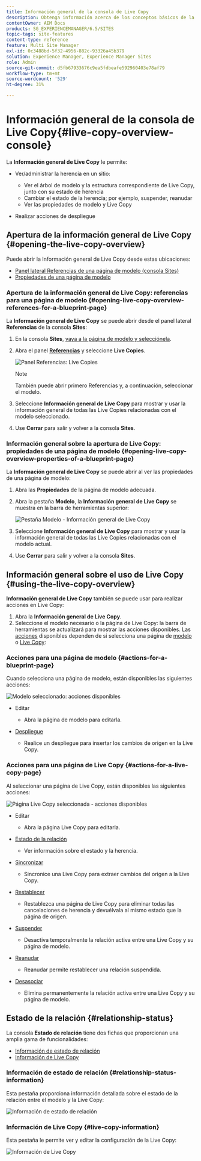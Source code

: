```yaml
---
title: Información general de la consola de Live Copy
description: Obtenga información acerca de los conceptos básicos de la consola de información general de Live Copy.
contentOwner: AEM Docs
products: SG_EXPERIENCEMANAGER/6.5/SITES
topic-tags: site-features
content-type: reference
feature: Multi Site Manager
exl-id: 0c3488bd-5f32-4956-882c-93326a45b379
solution: Experience Manager, Experience Manager Sites
role: Admin
source-git-commit: d5fb67933676c9ea5fdbeafe592960403e78af79
workflow-type: tm+mt
source-wordcount: '529'
ht-degree: 31%

---
```


# Información general de la consola de Live Copy{#live-copy-overview-console}

La **Información general de Live Copy** le permite:

* Ver/administrar la herencia en un sitio:

   * Ver el árbol de modelo y la estructura correspondiente de Live Copy, junto con su estado de herencia
   * Cambiar el estado de la herencia; por ejemplo, suspender, reanudar
   * Ver las propiedades de modelo y Live Copy

* Realizar acciones de despliegue

## Apertura de la información general de Live Copy {#opening-the-live-copy-overview}

Puede abrir la Información general de Live Copy desde estas ubicaciones:

* [Panel lateral Referencias de una página de modelo (consola Sites)](#opening-live-copy-overview-references-for-a-blueprint-page)
* [Propiedades de una página de modelo](#opening-live-copy-overview-properties-of-a-blueprint-page)

### Apertura de la información general de Live Copy: referencias para una página de modelo {#opening-live-copy-overview-references-for-a-blueprint-page}

La **Información general de Live Copy** se puede abrir desde el panel lateral **Referencias** de la consola **Sites**:

1. En la consola **Sites**, [vaya a la página de modelo y selecciónela](/help/sites-authoring/basic-handling.md#viewing-and-selecting-resources).
1. Abra el panel **[Referencias](/help/sites-authoring/basic-handling.md#references)** y seleccione **Live Copies**.

   ![Panel Referencias: Live Copies](assets/chlimage_1-359.png)

   >[!NOTE]
   >
   >También puede abrir primero Referencias y, a continuación, seleccionar el modelo.

1. Seleccione **Información general de Live Copy** para mostrar y usar la información general de todas las Live Copies relacionadas con el modelo seleccionado.
1. Use **Cerrar** para salir y volver a la consola **Sites**.

### Información general sobre la apertura de Live Copy: propiedades de una página de modelo {#opening-live-copy-overview-properties-of-a-blueprint-page}

La **Información general de Live Copy** se puede abrir al ver las propiedades de una página de modelo:

1. Abra las **Propiedades** de la página de modelo adecuada.
1. Abra la pestaña **Modelo**, la **Información general de Live Copy** se muestra en la barra de herramientas superior:

   ![Pestaña Modelo - Información general de Live Copy](assets/chlimage_1-360.png)

1. Seleccione **Información general de Live Copy** para mostrar y usar la información general de todas las Live Copies relacionadas con el modelo actual.

1. Use **Cerrar** para salir y volver a la consola **Sites**.

## Información general sobre el uso de Live Copy {#using-the-live-copy-overview}

**Información general de Live Copy** también se puede usar para realizar acciones en Live Copy:

1. Abra la **Información general de Live Copy**.
1. Seleccione el modelo necesario o la página de Live Copy: la barra de herramientas se actualizará para mostrar las acciones disponibles. Las [acciones](/help/sites-administering/msm.md#terms-used) disponibles dependen de si selecciona una página de [modelo](#actions-for-a-blueprint-page) o [Live Copy](#actions-for-a-live-copy-page):

### Acciones para una página de modelo {#actions-for-a-blueprint-page}

Cuando selecciona una página de modelo, están disponibles las siguientes acciones:

![Modelo seleccionado: acciones disponibles](assets/chlimage_1-361.png)

* Editar

   * Abra la página de modelo para editarla.

* [Despliegue](/help/sites-administering/msm.md#rollout-and-synchronize)

   * Realice un despliegue para insertar los cambios de origen en la Live Copy.

### Acciones para una página de Live Copy {#actions-for-a-live-copy-page}

Al seleccionar una página de Live Copy, están disponibles las siguientes acciones:

![Página Live Copy seleccionada - acciones disponibles](assets/chlimage_1-362.png)

* Editar

   * Abra la página Live Copy para editarla.

* [Estado de la relación](#relationship-status)

   * Ver información sobre el estado y la herencia.

* [Sincronizar](/help/sites-administering/msm.md#rollout-and-synchronize)

   * Sincronice una Live Copy para extraer cambios del origen a la Live Copy.

* [Restablecer](/help/sites-administering/msm-livecopy.md#resetting-a-live-copy-page)

   * Restablezca una página de Live Copy para eliminar todas las cancelaciones de herencia y devuélvala al mismo estado que la página de origen.

* [Suspender](/help/sites-administering/msm.md#suspending-and-cancelling-inheritance-and-synchronization)

   * Desactiva temporalmente la relación activa entre una Live Copy y su página de modelo.

* [Reanudar](/help/sites-administering/msm-livecopy.md#resuming-inheritance-for-a-page)

   * Reanudar permite restablecer una relación suspendida.

* [Desasociar](/help/sites-administering/msm.md#detaching-a-live-copy)

   * Elimina permanentemente la relación activa entre una Live Copy y su página de modelo.

## Estado de la relación {#relationship-status}

La consola **Estado de relación** tiene dos fichas que proporcionan una amplia gama de funcionalidades:

* [Información de estado de relación](#relationship-status-information)
* [Información de Live Copy](#live-copy-information)

### Información de estado de relación {#relationship-status-information}

Esta pestaña proporciona información detallada sobre el estado de la relación entre el modelo y la Live Copy:

![Información de estado de relación](assets/chlimage_1-363.png)

### Información de Live Copy {#live-copy-information}

Esta pestaña le permite ver y editar la configuración de la Live Copy:

![Información de Live Copy](assets/chlimage_1-364.png)
